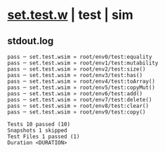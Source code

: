 # [set.test.w](../../../../../../tests/sdk_tests/std/set.test.w) | test | sim

## stdout.log
```log
pass ─ set.test.wsim » root/env0/test:equality  
pass ─ set.test.wsim » root/env1/test:mutability
pass ─ set.test.wsim » root/env2/test:size()    
pass ─ set.test.wsim » root/env3/test:has()     
pass ─ set.test.wsim » root/env4/test:toArray() 
pass ─ set.test.wsim » root/env5/test:copyMut() 
pass ─ set.test.wsim » root/env6/test:add()     
pass ─ set.test.wsim » root/env7/test:delete()  
pass ─ set.test.wsim » root/env8/test:clear()   
pass ─ set.test.wsim » root/env9/test:copy()    

Tests 10 passed (10)
Snapshots 1 skipped
Test Files 1 passed (1)
Duration <DURATION>
```

